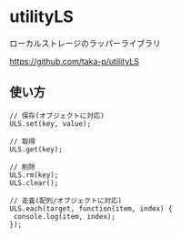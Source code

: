 # utilityLS
ローカルストレージのラッパーライブラリ

https://github.com/taka-p/utilityLS

## 使い方

```
// 保存(オブジェクトに対応)
ULS.set(key, value);

// 取得
ULS.get(key);

// 削除
ULS.rm(key);
ULS.clear();

// 走査(配列/オブジェクトに対応)
ULS.each(target, function(item, index) {
 console.log(item, index);
});
```
